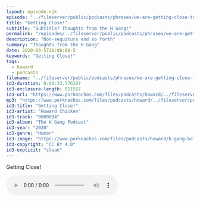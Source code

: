 ```yaml
---
layout: episode.njk
episode: "../fileserver/public/podcasts/phrases/we-are-getting-close-to-someth"
title: "Getting Close!"
subtitle: "Subtitle? Thoughts from the H Gang!"
permalink: "/episodes/../fileserver/public/podcasts/phrases/we-are-getting-close-to-someth/index.html"
description: "Non-sequiturs and so forth"
summary: "Thoughts from the H Gang"
date: 2020-03-5T16:06:00-5
keywords: "Getting Close!"
tags:
  - howard
  - podcasts
filename: "../fileserver/public/podcasts/phrases/we-are-getting-close-to-someth.mp3"
id3-duration: 0:00:33.776327
id3-enclosure-length: 811557
id3-url: "https://www.porknachos.com/files/podcasts/howard/../fileserver/public/podcasts/phrases/we-are-getting-close-to-someth.mp3"
mp3: "https://www.porknachos.com/files/podcasts/howard/../fileserver/public/podcasts/phrases/we-are-getting-close-to-someth.mp3"
id3-title: "Getting Close!"
id3-artist: "Howard Chicken"
id3-track: "0000094"
id3-album: "The H Gang Podcast"
id3-year: "2020"
id3-genre: "Humor"
id3-image: "https://www.porknachos.com/files/podcasts/howard/h-gang-bold.jpg"
id3-copyright: "CC BY 4.0"
id3-explicit: "clean"
---
```

Getting Close!

<audio controls>
  <source src="https://www.porknachos.com/files/podcasts/howard/../fileserver/public/podcasts/phrases/we-are-getting-close-to-someth.mp3">
</audio>
